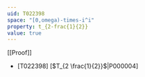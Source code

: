 ```yaml
---
uid: T022398
space: "[0,omega)-times-i^i"
property: t_{2-frac{1}{2}}
value: true
---
```

[[Proof]]

* [T022398] [$T_{2 \frac{1}{2}}$|P000004]

